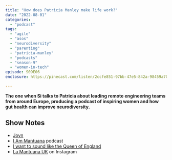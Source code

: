 ```yaml
---
title: "How does Patricia Manley make life work?"
date: "2022-08-01"
categories: 
  - "podcast"
tags: 
  - "agile"
  - "asos"
  - "neurodiversity"
  - "parenting"
  - "patricia-manley"
  - "podcasts"
  - "season-9"
  - "women-in-tech"
episode: S09E06
enclosure: https://pinecast.com/listen/2ccfe851-97bb-47e5-842a-98459a700798.mp3

---
```


**The one when Si talks to Patricia about leading remote engineering teams from around Europe, producing a podcast of inspiring women and how gut health can improve neurodiversity.**

## Show Notes

- [Joyn](http://joyn.de)
- [I Am Mantuana](https://iammantuana.buzzsprout.com) podcast
- [I want to sound like the Queen of England](https://iammantuana.buzzsprout.com/1597894/7609309-episode-4-i-want-to-sound-like-the-queen-of-england)
- [La Mantuana UK](https://www.instagram.com/lamantuanauk/) on Instagram
